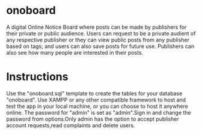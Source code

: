 # onoboard
A digital Online Notice Board where posts can be made by publishers for their private or public audience. Users can request to be a private audient of any respective publisher or they can view public posts from any publisher based on tags; and users can also save posts for future use. Publishers can also see how many people are interested in their posts.

# Instructions
Use the "onoboard.sql" template to create the tables for your database "onoboard". Use XAMPP or any other compatible framework to host and test the app in your local machine, or you can choose to host it anywhere online. The password for "admin" is set as "admin".Sign in and change the password from options.Only admin has the option to accept publisher account requests,read complaints and delete users.
